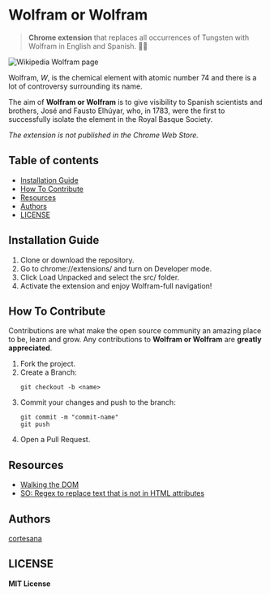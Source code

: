 # Wolfram or Wolfram

>  **Chrome extension** that replaces all occurrences of Tungsten with Wolfram in English and Spanish. :wrench::wolf:

![Wikipedia Wolfram page](./examples/screenshot_en.png)

Wolfram, *W*, is the chemical element with atomic number 74 and there is a lot of controversy surrounding its name.

The aim of **Wolfram or Wolfram** is to give visibility to Spanish scientists and brothers, José and Fausto Elhúyar, who, in 1783, were the first to successfully isolate the element in the Royal Basque Society.

*The extension is not published in the Chrome Web Store.*

## Table of contents
- [Installation Guide](#installation)
- [How To Contribute](#contributions)
- [Resources](#resources)
- [Authors](#authors)
- [LICENSE](#license)

<a name="installation"/>

## Installation Guide

1. Clone or download the repository.
2. Go to chrome://extensions/ and turn on Developer mode.
3. Click Load Unpacked and select the src/ folder.
4. Activate the extension and enjoy Wolfram-full navigation!

<a name="contributions"/>

## How To Contribute

Contributions are what make the open source community an amazing place to be, learn and grow. Any contributions to **Wolfram or Wolfram** are **greatly appreciated**.
1. Fork the project.
2. Create a Branch:
	```
	git checkout -b <name>
	```
3. Commit your changes and push to the branch:
	```
	git commit -m "commit-name"
	git push
	```
5. Open a Pull Request.

<a name="resources"/>

## Resources

- [Walking the DOM](https://javascript.info/dom-navigation)
- [SO: Regex to replace text that is not in HTML attributes](https://stackoverflow.com/questions/5904914/javascript-regex-to-replace-text-not-in-html-attributes)

<a name="authors"/>

## Authors

[cortesana](https://twitter.com/cortesana_dev)

<a name="license"/>

## LICENSE

**MIT License**
